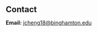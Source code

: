 <h1 id="contact"></h1>

<h2 style="margin: 60px 0px 10px;">Contact</h2>



<strong>Email:</strong> jcheng18@binghamton.edu